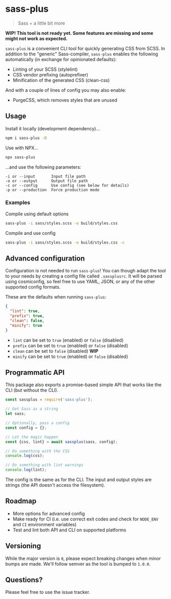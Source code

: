 # sass-plus
> Sass + a little bit more

**WIP! This tool is not ready yet. Some features are missing and some might not work as expected.**

`sass-plus` is a convenient CLI tool for quickly generating CSS from SCSS. In addition to the "generic" Sass-compiler, `sass-plus` enables the following automatically (in exchange for opinionated defaults):

- Linting of your SCSS (stylelint)
- CSS vendor prefixing (autoprefixer)
- Minification of the generated CSS (clean-css)

And with a couple of lines of config you may also enable:

- PurgeCSS, which removes styles that are unused

## Usage

Install it locally (development dependency)...
```bash
npm i sass-plus -D
```

Use with NPX...
```bash
npx sass-plus
```

...and use the following parameters:
```
-i or --input       Input file path
-o or --output      Output file path
-c or --config      Use config (see below for details)
-p or --production  Force production mode
```

### Examples

Compile using default options
```bash
sass-plus -i sass/styles.scss -o build/styles.css
```

Compile and use config
```bash
sass-plus -i sass/styles.scss -o build/styles.css -c
```

## Advanced configuration

Configuration is not needed to run `sass-plus`! You can though adapt the tool to your needs by creating a config file called `.sassplusrc`. It will be parsed using cosmiconfig, so feel free to use YAML, JSON, or any of the other supported config formats.

These are the defaults when running `sass-plus`:

```json
{
  "lint": true,
  "prefix": true,
  "clean": false,
  "minify": true
}
```

- `lint` can be set to `true` (enabled) or `false` (disabled)
- `prefix` can be set to `true` (enabled) or `false` (disabled)
- `clean` can be set to `false` (disabled) **WIP**
- `minify` can be set to `true` (enabled) or `false` (disabled)

## Programmatic API

This package also exports a promise-based simple API that works like the CLI (but without the CLI).

```js
const sassplus = require('sass-plus');

// Get Sass as a string
let sass;

// Optionally, pass a config
const config = {};

// Let the magic happen
const {css, lint} = await sassplus(sass, config);

// Do something with the CSS
console.log(css);

// Do something with lint warnings
console.log(lint);
```

The config is the same as for the CLI. The input and output styles are strings (the API doesn't access the filesystem).

## Roadmap

- More options for advanced config
- Make ready for CI (i.e. use correct exit codes and check for `NODE_ENV` and `CI` environment variables)
- Test and lint both API and CLI on supported platforms

## Versioning

While the major version is `0`, please expect breaking changes when minor bumps are made. We'll follow semver as the tool is bumped to `1.0.0`.

## Questions?

Please feel free to use the issue tracker.

